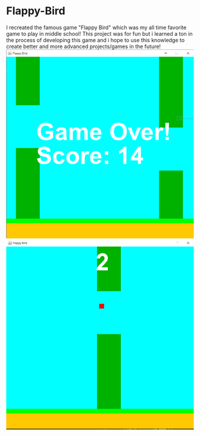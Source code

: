 # Flappy-Bird
I recreated the famous game "Flappy Bird" which was my all time favorite game to play in middle school! This project was for fun but i learned a ton in the process of developing this game and i hope to use this knowledge to create better and more advanced projects/games in the future!
![](Capture2.PNG) ![](Capture3.PNG)
